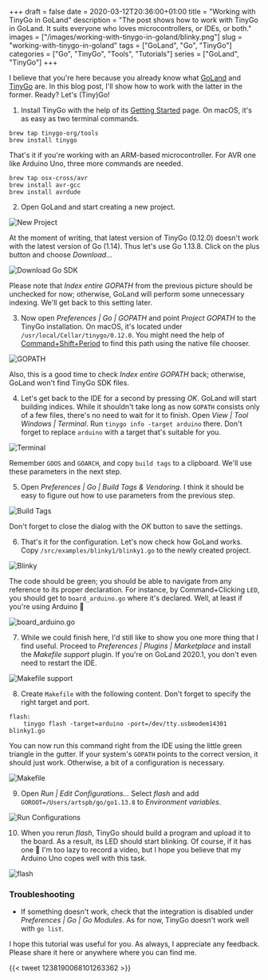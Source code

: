 +++ 
draft = false
date = 2020-03-12T20:36:00+01:00
title = "Working with TinyGo in GoLand"
description = "The post shows how to work with TinyGo in GoLand. It suits everyone who loves microcontrollers, or IDEs, or both."
images = ["/images/working-with-tinygo-in-goland/blinky.png"]
slug = "working-with-tinygo-in-goland" 
tags = ["GoLand", "Go", "TinyGo"]
categories = ["Go", "TinyGo", "Tools", "Tutorials"]
series = ["GoLand", "TinyGo"]
+++

I believe that you're here because you already know what [GoLand](https://www.jetbrains.com/go/) and [TinyGo](https://tinygo.org/) are. In this blog post, I'll show how to work with the latter in the former. Ready? Let's (Tiny)Go!

1. Install TinyGo with the help of its [Getting Started](https://tinygo.org/getting-started/) page. On macOS, it's as easy as two terminal commands.

```
brew tap tinygo-org/tools
brew install tinygo
```

That's it if you're working with an ARM-based microcontroller. For AVR one like Arduino Uno, three more commands are needed.

```
brew tap osx-cross/avr
brew install avr-gcc
brew install avrdude
```

2. Open GoLand and start creating a new project.

![New Project](/images/working-with-tinygo-in-goland/new-project.png)

At the moment of writing, that latest version of TinyGo (0.12.0) doesn't work with the latest version of Go (1.14). Thus let's use Go 1.13.8. Click on the plus button and choose _Download..._ 

![Download Go SDK](/images/working-with-tinygo-in-goland/download-go-sdk.png)

Please note that _Index entire GOPATH_ from the previous picture should be unchecked for now; otherwise, GoLand will perform some unnecessary indexing. We'll get back to this setting later.

3. Now open _Preferences | Go | GOPATH_ and point _Project GOPATH_ to the TinyGo installation. On macOS, it's located under `/usr/local/Cellar/tinygo/0.12.0`. You might need the help of [Command+Shift+Period](https://osxdaily.com/2011/03/01/show-hidden-files-in-mac-os-x-dialog-boxes-with-commandshiftperiod/) to find this path using the native file chooser.

![GOPATH](/images/working-with-tinygo-in-goland/gopath.png)

Also, this is a good time to check _Index entire GOPATH_ back; otherwise, GoLand won't find TinyGo SDK files. 

4. Let's get back to the IDE for a second by pressing _OK_. GoLand will start building indices. While it shouldn't take long as now `GOPATH` consists only of a few files, there's no need to wait for it to finish. Open _View | Tool Windows | Terminal_. Run `tinygo info -target arduino` there. Don't forget to replace `arduino` with a target that's suitable for you.

![Terminal](/images/working-with-tinygo-in-goland/terminal.png)

Remember `GOOS` and `GOARCH`, and copy `build tags` to a clipboard. We'll use these parameters in the next step.

5. Open _Preferences | Go | Build Tags & Vendoring_. I think it should be easy to figure out how to use parameters from the previous step.

![Build Tags](/images/working-with-tinygo-in-goland/build-tags.png)

Don't forget to close the dialog with the _OK_ button to save the settings.

6. That's it for the configuration. Let's now check how GoLand works. Copy `/src/examples/blinky1/blinky1.go` to the newly created project.

![Blinky](/images/working-with-tinygo-in-goland/blinky.png)

The code should be green; you should be able to navigate from any reference to its proper declaration. For instance, by Command+Clicking `LED`, you should get to `board_arduino.go` where it's declared. Well, at least if you're using Arduino 🙂

![board_arduino.go](/images/working-with-tinygo-in-goland/board-arduino.png)

7. While we could finish here, I'd still like to show you one more thing that I find useful. Proceed to _Preferences | Plugins | Marketplace_ and install the _Makefile support_ plugin. If you're on GoLand 2020.1, you don't even need to restart the IDE.

![Makefile support](/images/working-with-tinygo-in-goland/makefile-support.png)

8. Create `Makefile` with the following content. Don't forget to specify the right target and port.

```
flash:
	tinygo flash -target=arduino -port=/dev/tty.usbmodem14301 blinky1.go
```

You can now run this command right from the IDE using the little green triangle in the gutter. If your system's `GOPATH` points to the correct version, it should just work. Otherwise, a bit of a configuration is necessary.

![Makefile](/images/working-with-tinygo-in-goland/makefile.png) 

9. Open _Run | Edit Configurations..._ Select _flash_ and add `GOROOT=/Users/artspb/go/go1.13.8` to _Environment variables_.

![Run Configurations](/images/working-with-tinygo-in-goland/run-configurations.png)

10. When you rerun _flash_, TinyGo should build a program and upload it to the board. As a result, its LED should start blinking. Of course, if it has one 🙂 I'm too lazy to record a video, but I hope you believe that my Arduino Uno copes well with this task.

![flash](/images/working-with-tinygo-in-goland/flash.png) 

### Troubleshooting

* If something doesn't work, check that the integration is disabled under _Preferences | Go | Go Modules_. As for now, TinyGo doesn't work well with `go list`. 

I hope this tutorial was useful for you. As always, I appreciate any feedback. Please share it here or anywhere where you can find me.

{{< tweet 1238190068101263362 >}}
